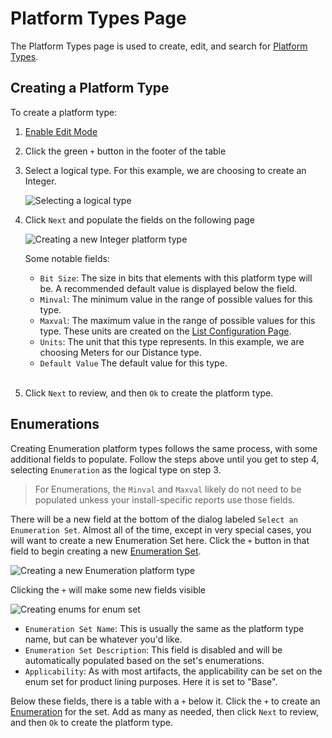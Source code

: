 # Platform Types Page

The Platform Types page is used to create, edit, and search for [Platform Types](messaging/help/datamodel#platform-type).

## Creating a Platform Type

To create a platform type:

1. [Enable Edit Mode](messaging/help/create-icd#enable-edit-mode)
2. Click the green `+` button in the footer of the table
3. Select a logical type. For this example, we are choosing to create an Integer.

    ![Selecting a logical type](assets/images/mim/platform-types-page/select-logical-type.png)

4. Click `Next` and populate the fields on the following page

    ![Creating a new Integer platform type](assets/images/mim/platform-types-page/create-platform-type.png)

    Some notable fields:

    - `Bit Size`: The size in bits that elements with this platform type will be. A recommended default value is displayed below the field.
    - `Minval`: The minimum value in the range of possible values for this type.
    - `Maxval`: The maximum value in the range of possible values for this type. These units are created on the [List Configuration Page](messaging/help/pages/list-config).
    - `Units`: The unit that this type represents. In this example, we are choosing Meters for our Distance type.
    - `Default Value` The default value for this type.

     <br />

5. Click `Next` to review, and then `Ok` to create the platform type.

## Enumerations

Creating Enumeration platform types follows the same process, with some additional fields to populate. Follow the steps above until you get to step 4, selecting `Enumeration` as the logical type on step 3.

> For Enumerations, the `Minval` and `Maxval` likely do not need to be populated unkess your install-specific reports use those fields.

There will be a new field at the bottom of the dialog labeled `Select an Enumeration Set`. Almost all of the time, except in very special cases, you will want to create a new Enumeration Set here. Click the `+` button in that field to begin creating a new [Enumeration Set](messaging/help/datamodel#enumeration-set).

![Creating a new Enumeration platform type](assets/images/mim/platform-types-page/select-enumeration-set.png)

Clicking the `+` will make some new fields visible

![Creating enums for enum set](assets/images/mim/platform-types-page/added-enums.png)

-   `Enumeration Set Name`: This is usually the same as the platform type name, but can be whatever you'd like.
-   `Enumeration Set Description`: This field is disabled and will be automatically populated based on the set's enumerations.
-   `Applicability`: As with most artifacts, the applicability can be set on the enum set for product lining purposes. Here it is set to "Base".

Below these fields, there is a table with a `+` below it. Click the `+` to create an [Enumeration](messaging/help/datamodel#enumeration) for the set. Add as many as needed, then click `Next` to review, and then `Ok` to create the platform type.

<!-- ## Editing Platform Types -->
